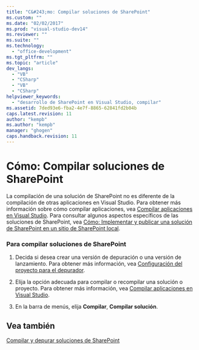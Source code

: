 ```yaml
---
title: "C&#243;mo: Compilar soluciones de SharePoint"
ms.custom: ""
ms.date: "02/02/2017"
ms.prod: "visual-studio-dev14"
ms.reviewer: ""
ms.suite: ""
ms.technology: 
  - "office-development"
ms.tgt_pltfrm: ""
ms.topic: "article"
dev_langs: 
  - "VB"
  - "CSharp"
  - "VB"
  - "CSharp"
helpviewer_keywords: 
  - "desarrollo de SharePoint en Visual Studio, compilar"
ms.assetid: 7ded93e6-fba2-4e7f-8865-62841fd2b04b
caps.latest.revision: 11
author: "kempb"
ms.author: "kempb"
manager: "ghogen"
caps.handback.revision: 11
---
```

# C&#243;mo: Compilar soluciones de SharePoint
  La compilación de una solución de SharePoint no es diferente de la compilación de otras aplicaciones en Visual Studio.  Para obtener más información sobre cómo compilar aplicaciones, vea [Compilar aplicaciones en Visual Studio](../ide/compiling-and-building-in-visual-studio.md).  Para consultar algunos aspectos específicos de las soluciones de SharePoint, vea [Cómo: Implementar y publicar una solución de SharePoint en un sitio de SharePoint local](../sharepoint/how-to-deploy-and-publish-a-sharepoint-solution-to-a-local-sharepoint-site.md).  
  
### Para compilar soluciones de SharePoint  
  
1.  Decida si desea crear una versión de depuración o una versión de lanzamiento.  Para obtener más información, vea [Configuración del proyecto para el depurador](../debugger/debugger-project-settings.md).  
  
2.  Elija la opción adecuada para compilar o recompilar una solución o proyecto.  Para obtener más información, vea [Compilar aplicaciones en Visual Studio](../ide/compiling-and-building-in-visual-studio.md).  
  
3.  En la barra de menús, elija **Compilar**, **Compilar solución**.  
  
## Vea también  
 [Compilar y depurar soluciones de SharePoint](../sharepoint/building-and-debugging-sharepoint-solutions.md)  
  
  